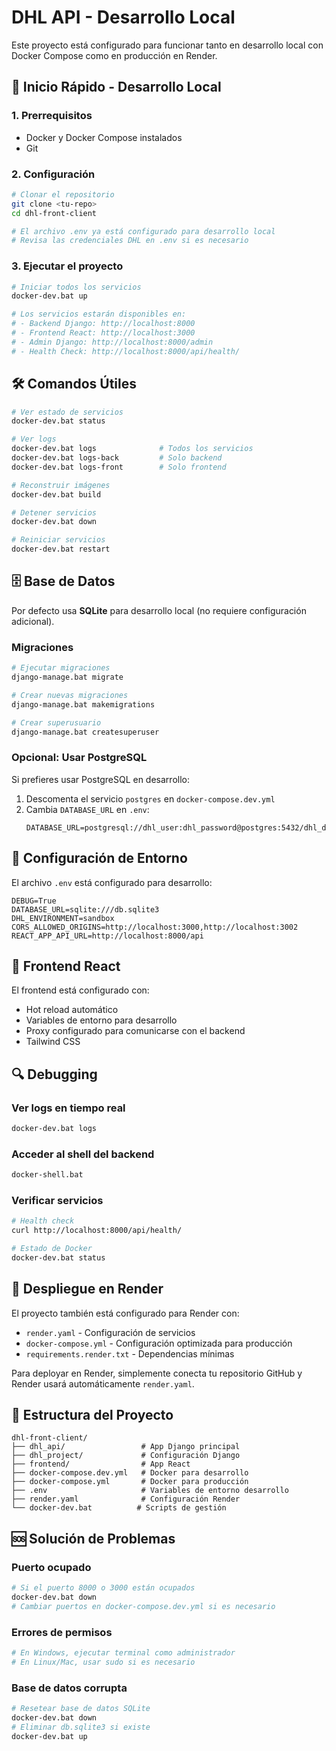 # DHL API - Desarrollo Local

Este proyecto está configurado para funcionar tanto en desarrollo local con Docker Compose como en producción en Render.

## 🚀 Inicio Rápido - Desarrollo Local

### 1. Prerrequisitos
- Docker y Docker Compose instalados
- Git

### 2. Configuración

```bash
# Clonar el repositorio
git clone <tu-repo>
cd dhl-front-client

# El archivo .env ya está configurado para desarrollo local
# Revisa las credenciales DHL en .env si es necesario
```

### 3. Ejecutar el proyecto

```bash
# Iniciar todos los servicios
docker-dev.bat up

# Los servicios estarán disponibles en:
# - Backend Django: http://localhost:8000
# - Frontend React: http://localhost:3000
# - Admin Django: http://localhost:8000/admin
# - Health Check: http://localhost:8000/api/health/
```

## 🛠️ Comandos Útiles

```bash
# Ver estado de servicios
docker-dev.bat status

# Ver logs
docker-dev.bat logs              # Todos los servicios
docker-dev.bat logs-back         # Solo backend
docker-dev.bat logs-front        # Solo frontend

# Reconstruir imágenes
docker-dev.bat build

# Detener servicios
docker-dev.bat down

# Reiniciar servicios
docker-dev.bat restart
```

## 🗄️ Base de Datos

Por defecto usa **SQLite** para desarrollo local (no requiere configuración adicional).

### Migraciones

```bash
# Ejecutar migraciones
django-manage.bat migrate

# Crear nuevas migraciones
django-manage.bat makemigrations

# Crear superusuario
django-manage.bat createsuperuser
```

### Opcional: Usar PostgreSQL

Si prefieres usar PostgreSQL en desarrollo:

1. Descomenta el servicio `postgres` en `docker-compose.dev.yml`
2. Cambia `DATABASE_URL` en `.env`:
   ```
   DATABASE_URL=postgresql://dhl_user:dhl_password@postgres:5432/dhl_db
   ```

## 🔧 Configuración de Entorno

El archivo `.env` está configurado para desarrollo:

```env
DEBUG=True
DATABASE_URL=sqlite:///db.sqlite3
DHL_ENVIRONMENT=sandbox
CORS_ALLOWED_ORIGINS=http://localhost:3000,http://localhost:3002
REACT_APP_API_URL=http://localhost:8000/api
```

## 📱 Frontend React

El frontend está configurado con:
- Hot reload automático
- Variables de entorno para desarrollo
- Proxy configurado para comunicarse con el backend
- Tailwind CSS

## 🔍 Debugging

### Ver logs en tiempo real
```bash
docker-dev.bat logs
```

### Acceder al shell del backend
```bash
docker-shell.bat
```

### Verificar servicios
```bash
# Health check
curl http://localhost:8000/api/health/

# Estado de Docker
docker-dev.bat status
```

## 🚢 Despliegue en Render

El proyecto también está configurado para Render con:
- `render.yaml` - Configuración de servicios
- `docker-compose.yml` - Configuración optimizada para producción
- `requirements.render.txt` - Dependencias mínimas

Para deployar en Render, simplemente conecta tu repositorio GitHub y Render usará automáticamente `render.yaml`.

## 📁 Estructura del Proyecto

```
dhl-front-client/
├── dhl_api/                 # App Django principal
├── dhl_project/             # Configuración Django
├── frontend/                # App React
├── docker-compose.dev.yml   # Docker para desarrollo
├── docker-compose.yml       # Docker para producción
├── .env                     # Variables de entorno desarrollo
├── render.yaml              # Configuración Render
└── docker-dev.bat          # Scripts de gestión
```

## 🆘 Solución de Problemas

### Puerto ocupado
```bash
# Si el puerto 8000 o 3000 están ocupados
docker-dev.bat down
# Cambiar puertos en docker-compose.dev.yml si es necesario
```

### Errores de permisos
```bash
# En Windows, ejecutar terminal como administrador
# En Linux/Mac, usar sudo si es necesario
```

### Base de datos corrupta
```bash
# Resetear base de datos SQLite
docker-dev.bat down
# Eliminar db.sqlite3 si existe
docker-dev.bat up
```
